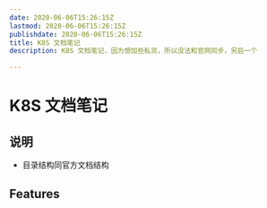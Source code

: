 ```yaml
---
date: 2020-06-06T15:26:15Z
lastmod: 2020-06-06T15:26:15Z
publishdate: 2020-06-06T15:26:15Z
title: K8S 文档笔记
description: K8S 文档笔记，因为想加些私货，所以没法和官网同步，另启一个

---
```


# K8S 文档笔记

## 说明

- 目录结构同官方文档结构

## Features
